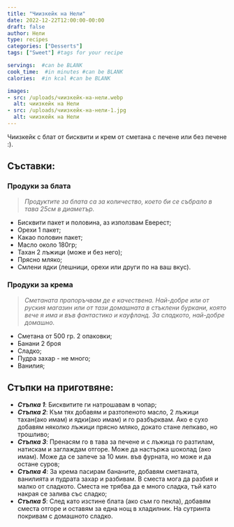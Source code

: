 ```yaml
---
title: "Чиизкейк на Нели"
date: 2022-12-22T12:00:00-00:00
draft: false
author: Нели
type: recipes
categories: ["Desserts"]
tags: ["Sweet"] #tags for your recipe

servings:  #can be BLANK
cook_time:  #in minutes #can be BLANK
calories:  #in kcal #can be BLANK

images:
- src: /uploads/чиизкейк-на-нели.webp
  alt: чиизкейк на Нели
- src: /uploads/чиизкейк-на-нели-1.jpg
  alt: чиизкейк на Нели  
---
```

Чиизкейк с блат от бисквити и крем от сметана с печене или без печене :).
<!--more-->

## Съставки:

### Продуки за блата
> *Продуктите за блата са за количество, което би се събрало в тава 25см в диаметър.*
 
- Бисквити пакет и половина, аз използвам Еверест;
- Орехи 1 пакет;
- Какао половин пакет;
- Масло около 180гр;
- Тахан 2 лъжици (може и без него);
- Прясно мляко;
- Смлени ядки (лешници, орехи или други по на ваш вкус).

### Продуки за крема
> *Сметаната прапоръчвам де е качествена. Най-добре или от руския магазин или от тази домашната в стъклени буркани, която вече я има и във фантастико и кауфланд. За сладкото, най-добре домашно.*

- Сметана от 500 гр. 2 опаковки;
- Банани 2 броя
- Сладко;
- Пудра захар - не много;
- Ванилия;

## Стъпки на приготвяне:
- ***Стъпка 1***: Бисквитите ги натрошавам в чопар;
- ***Стъпка 2***: Към тях добавям и разтопеното масло, 2 лъжици тахан(ако имам) и ядки(ако имам) и го разбърквам. Ако е сухо добавям няколко лъжици прясно мляко, докато стане лепкаво, но трошливо;
- ***Стъпка 3***: Пренасям го в тава за печене и с лъжица го разтилам, натискам и заглаждам отгоре. Може да настържа шоколад (ако имам). Може да се запече за 10 мин. във фурната, но може и да остане суров;
- ***Стъпка 4***: За крема пасирам бананите, добавям сметаната, ванилията и пудрата захар и разбивам. В сместа мога да разбия и малко от сладкото. Сместа не трябва да е много сладка, тъй като накрая се залива със сладко;
- ***Стъпка 5***: След като изстине блата (ако съм го пекла), добавям сместа отгоре и оставям за една нощ в хладилник. На сутринта покривам с домашното сладко.
